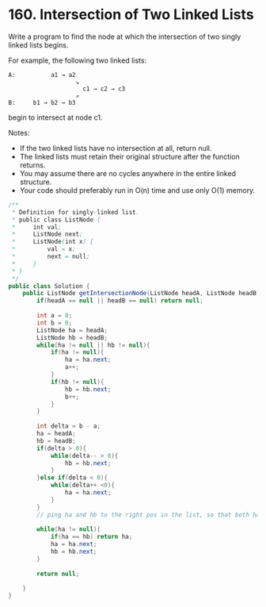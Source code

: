# 160. Intersection of Two Linked Lists
Write a program to find the node at which the intersection of two singly linked lists begins.


For example, the following two linked lists:

```
A:          a1 → a2
                   ↘
                     c1 → c2 → c3
                   ↗            
B:     b1 → b2 → b3
```
begin to intersect at node c1.


Notes:

* If the two linked lists have no intersection at all, return null.
* The linked lists must retain their original structure after the function returns.
* You may assume there are no cycles anywhere in the entire linked structure.
* Your code should preferably run in O(n) time and use only O(1) memory.


```java
/**
 * Definition for singly-linked list.
 * public class ListNode {
 *     int val;
 *     ListNode next;
 *     ListNode(int x) {
 *         val = x;
 *         next = null;
 *     }
 * }
 */
public class Solution {
    public ListNode getIntersectionNode(ListNode headA, ListNode headB) {
        if(headA == null || headB == null) return null;
        
        int a = 0;
        int b = 0;
        ListNode ha = headA;
        ListNode hb = headB;
        while(ha != null || hb != null){
            if(ha != null){
                ha = ha.next;
                a++;
            }
            if(hb != null){
                hb = hb.next;
                b++;
            }
        }
        
        int delta = b - a;
        ha = headA;
        hb = headB;
        if(delta > 0){
            while(delta-- > 0){
                hb = hb.next;
            }
        }else if(delta < 0){
            while(delta++ <0){
                ha = ha.next;
            }
        }
        // ping ha and hb to the right pos in the list, so that both has k distance to the end.
        
        while(ha != null){
            if(ha == hb) return ha;
            ha = ha.next;
            hb = hb.next;
        }
        
        return null;
        
    }
}
```
